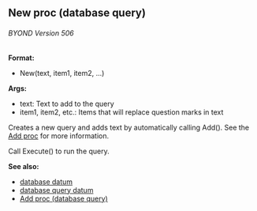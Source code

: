 ## New proc (database query) 
###### BYOND Version 506

<!-- -->
**Format:**
+   New(text, item1, item2, \...)
<!-- -->
**Args:**
+   text: Text to add to the query
+   item1, item2, etc.: Items that will replace question marks in text


Creates a new query and adds text by automatically calling
Add(). See the [Add proc](/ref/database/query/proc/Add.md) for more
information. 

Call Execute() to run the query.

**See also:**
+   [database datum](/ref/database.md) 
+   [database query datum](/ref/database/query.md) 
+   [Add proc (database query)](/ref/database/query/proc/Add.md) 